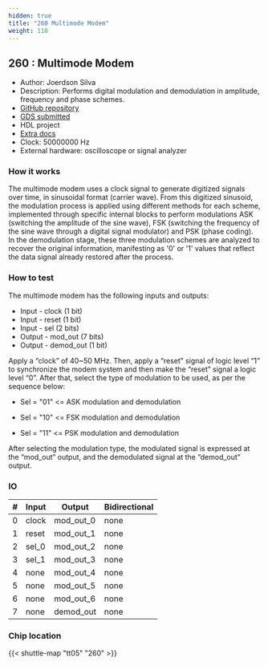 ```yaml
---
hidden: true
title: "260 Multimode Modem"
weight: 118
---
```


## 260 : Multimode Modem

* Author: Joerdson Silva
* Description: Performs digital modulation and demodulation in amplitude, frequency and phase schemes.
* [GitHub repository](https://github.com/joerdsonsilva/tt05-multimode-modem)
* [GDS submitted](https://github.com/joerdsonsilva/tt05-multimode-modem/actions/runs/6678317413)
* HDL project
* [Extra docs](README.md)
* Clock: 50000000 Hz
* External hardware: oscilloscope or signal analyzer



### How it works

The multimode modem uses a clock signal to generate digitized signals over time, in sinusoidal format (carrier wave).
From this digitized sinusoid, the modulation process is applied using different methods for each scheme, implemented
through specific internal blocks to perform modulations ASK (switching the amplitude of the sine wave), FSK (switching
the frequency of the sine wave through a digital signal modulator) and PSK (phase coding). In the demodulation stage,
these three modulation schemes are analyzed to recover the original information, manifesting as '0' or '1' values that
reflect the data signal already restored after the process.


### How to test

The multimode modem has the following inputs and outputs:

- Input  - clock (1 bit)
- Input  - reset (1 bit)
- Input  - sel (2 bits)
- Output - mod_out (7 bits)
- Output - demod_out (1 bit)

Apply a “clock” of 40~50 MHz. Then, apply a “reset” signal of logic level “1” to synchronize the modem system and then make the
“reset” signal a logic level “0”. After that, select the type of modulation to be used, as per the sequence below:

- Sel = "01" <= ASK modulation and demodulation

- Sel = "10" <= FSK modulation and demodulation

- Sel = "11" <= PSK modulation and demodulation

After selecting the modulation type, the modulated signal is expressed at the “mod_out” output, and the demodulated signal at the
“demod_out” output.


### IO

| # | Input        | Output       | Bidirectional      |
|---|--------------|--------------| -------------------|
| 0 | clock  | mod_out_0 | none |
| 1 | reset  | mod_out_1 | none |
| 2 | sel_0  | mod_out_2 | none |
| 3 | sel_1  | mod_out_3 | none |
| 4 | none  | mod_out_4 | none |
| 5 | none  | mod_out_5 | none |
| 6 | none  | mod_out_6 | none |
| 7 | none  | demod_out | none |

### Chip location

{{< shuttle-map "tt05" "260" >}}
